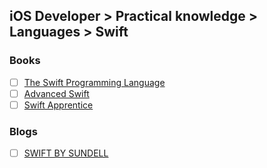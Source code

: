 ## iOS Developer > Practical knowledge > Languages > Swift

### Books
- [ ] [The Swift Programming Language](https://itunes.apple.com/gb/book/the-swift-programming-language-swift-4-0-3/id881256329)
- [ ] [Advanced Swift](https://www.objc.io/books/advanced-swift/)
- [ ] [Swift Apprentice](https://store.raywenderlich.com/products/swift-apprentice?_ga=2.74566868.712179774.1519384552-896491817.1510924963)

### Blogs
- [ ] [SWIFT BY SUNDELL](https://www.swiftbysundell.com/)


